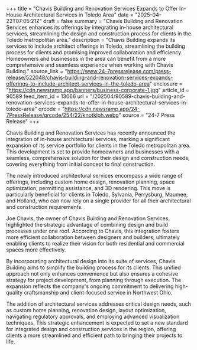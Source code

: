 +++
title = "Chavis Building and Renovation Services Expands to Offer In-House Architectural Services in Toledo Area"
date = "2025-04-22T07:05:21Z"
draft = false
summary = "Chavis Building and Renovation Services enhances its offerings by integrating in-house architectural services, streamlining the design and construction process for clients in the Toledo metropolitan area."
description = "Chavis Building expands its services to include architect offerings in Toledo, streamlining the building process for clients and promising improved collaboration and efficiency. Homeowners and businesses in the area can benefit from a more comprehensive and seamless experience when working with Chavis Building."
source_link = "https://www.24-7pressrelease.com/press-release/522048/chavis-building-and-renovation-services-expands-offerings-to-include-architect-services-in-the-toledo-area"
enclosure = "https://cdn.newsramp.app/banners/business-corporate-1.jpg"
article_id = 90589
feed_item_id = 13066
url = "/202504/90589-chavis-building-and-renovation-services-expands-to-offer-in-house-architectural-services-in-toledo-area"
qrcode = "https://cdn.newsramp.app/24-7PressRelease/qrcode/254/22/knotklph.webp"
source = "24-7 Press Release"
+++

<p>Chavis Building and Renovation Services has recently announced the integration of in-house architectural services, marking a significant expansion of its service portfolio for clients in the Toledo metropolitan area. This development is set to provide homeowners and businesses with a seamless, comprehensive solution for their design and construction needs, covering everything from initial concept to final construction.</p><p>The newly introduced architectural services encompass a wide range of offerings, including custom home design, renovation planning, space optimization, permitting assistance, and 3D rendering. This move is particularly beneficial for clients in Toledo, Sylvania, Perrysburg, Maumee, and Holland, who can now rely on a single provider for all their architectural and construction requirements.</p><p>Joe Chavis, the owner of Chavis Building and Renovation Services, highlighted the strategic advantage of combining design and build processes under one roof. According to Chavis, this integration fosters more efficient collaboration between designers and builders, ultimately enabling clients to realize their vision for both residential and commercial spaces more effectively.</p><p>By incorporating architectural design into its suite of services, Chavis Building aims to simplify the building process for its clients. This unified approach not only enhances convenience but also ensures a cohesive strategy for project development, from planning through execution. The expansion reflects the company's ongoing commitment to delivering high-quality craftsmanship and client-focused service in Northwest Ohio.</p><p>The addition of architectural services addresses critical design needs, such as custom home planning, renovation design, layout optimization, navigating regulatory approvals, and employing advanced visualization techniques. This strategic enhancement is expected to set a new standard for integrated design and construction services in the region, offering clients a more streamlined and efficient path to bringing their projects to life.</p>